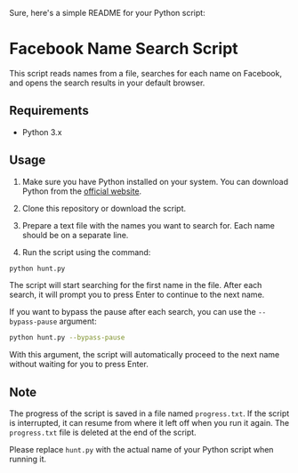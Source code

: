 Sure, here's a simple README for your Python script:

# Facebook Name Search Script

This script reads names from a file, searches for each name on Facebook, and opens the search results in your default browser.

## Requirements

- Python 3.x

## Usage

1. Make sure you have Python installed on your system. You can download Python from the [official website](https://www.python.org/downloads/).

2. Clone this repository or download the script.

3. Prepare a text file with the names you want to search for. Each name should be on a separate line.

4. Run the script using the command:

```bash
python hunt.py
```

The script will start searching for the first name in the file. After each search, it will prompt you to press Enter to continue to the next name.

If you want to bypass the pause after each search, you can use the `--bypass-pause` argument:

```bash
python hunt.py --bypass-pause
```

With this argument, the script will automatically proceed to the next name without waiting for you to press Enter.

## Note

The progress of the script is saved in a file named `progress.txt`. If the script is interrupted, it can resume from where it left off when you run it again. The `progress.txt` file is deleted at the end of the script.

Please replace `hunt.py` with the actual name of your Python script when running it.